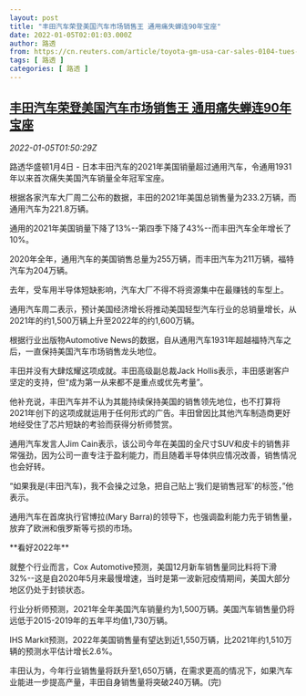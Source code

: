 ```yaml
---
layout: post
title: "丰田汽车荣登美国汽车市场销售王 通用痛失蝉连90年宝座"
date: 2022-01-05T02:01:03.000Z
author: 路透
from: https://cn.reuters.com/article/toyota-gm-usa-car-sales-0104-tues-idCNKBS2JF048
tags: [ 路透 ]
categories: [ 路透 ]
---
```

<!--1641348063000-->
[丰田汽车荣登美国汽车市场销售王 通用痛失蝉连90年宝座](https://cn.reuters.com/article/toyota-gm-usa-car-sales-0104-tues-idCNKBS2JF048)
------

<div>
<div><i>2022-01-05T01:50:29Z</i></div><p>路透华盛顿1月4日 - 日本丰田汽车的2021年美国销量超过通用汽车，令通用1931年以来首次痛失美国汽车销量全年冠军宝座。</p><p>根据各家汽车大厂周二公布的数据，丰田的2021年美国总销售量为233.2万辆，而通用汽车为221.8万辆。</p><p>通用的2021年美国销量下降了13%--第四季下降了43%--而丰田汽车全年增长了10%。</p><p>2020年全年，通用汽车的美国销售总量为255万辆，而丰田汽车为211万辆，福特汽车为204万辆。</p><p>去年，受车用半导体短缺影响，汽车大厂不得不将资源集中在最赚钱的车型上。</p><p>通用汽车周二表示，预计美国经济增长将推动美国轻型汽车行业的总销量增长，从2021年的约1,500万辆上升至2022年的约1,600万辆。</p><p>根据行业出版物Automotive News的数据，自从通用汽车1931年超越福特汽车之后，一直保持美国汽车市场销售龙头地位。</p><p>丰田并没有大肆炫耀这项成就。丰田高级副总裁Jack Hollis表示，丰田感谢客户坚定的支持，但“成为第一从来都不是重点或优先考量”。</p><p>他补充说，丰田汽车并不认为其能持续保持美国的销售领先地位，也不打算将2021年创下的这项成就运用于任何形式的广告。丰田曾因比其他汽车制造商更好地经受住了芯片短缺的考验而获得分析师赞赏。</p><p>通用汽车发言人Jim Cain表示，该公司今年在美国的全尺寸SUV和皮卡的销售非常强劲，因为公司一直专注于盈利能力，而且随着半导体供应情况改善，销售情况也会好转。</p><p>“如果我是(丰田汽车)，我不会操之过急，把自己贴上‘我们是销售冠军’的标签，”他表示。</p><p>通用汽车在首席执行官博拉(Mary Barra)的领导下，也强调盈利能力先于销售量，放弃了欧洲和俄罗斯等亏损的市场。</p><p>**看好2022年**</p><p>就整个行业而言，Cox Automotive预测，美国12月新车销售量同比料将下滑32%--这是自2020年5月来最慢增速，当时是第一波新冠疫情期间，美国大部分地区仍处于封锁状态。</p><p>行业分析师预测，2021年全年美国汽车销量约为1,500万辆。美国汽车销售量仍将远低于2015-2019年的五年平均值1,730万辆。</p><p>IHS Markit预测，2022年美国销售量有望达到近1,550万辆，比2021年约1,510万辆的预测水平估计增长2.6%。</p><p>丰田认为，今年行业销售量将跃升至1,650万辆，在需求更高的情况下，如果汽车业能进一步提高产量，丰田自身销售量将突破240万辆。(完)</p>
</div>
